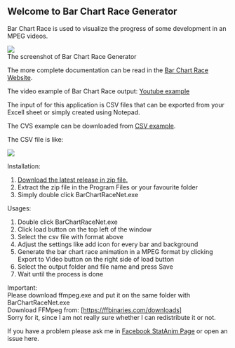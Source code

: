 ## Welcome to Bar Chart Race Generator

Bar Chart Race is used to visualize the progress of some development in an MPEG videos.<br/>

<img src="docs/images/BarChartRaceTutorialShort.gif"><br/>
The screenshot of Bar Chart Race Generator

The more complete documentation can be read in the [Bar Chart Race Website](https://yoyokits.github.io/BarChartRaceNet/).

The video example of Bar Chart Race output: [Youtube example](https://www.youtube.com/watch?v=onQ0V4cIgMQ)

The input of for this application is CSV files that can be exported from your Excell sheet or simply created using Notepad.<br/>

The CVS example can be downloaded from [CSV example](https://github.com/yoyokits/BarChartRaceNet/tree/master/docs/examples).

The CSV file is like:

<img src="https://yoyokits.github.io/BarChartRaceNet/images/CsvSourceExample.jpg"><br/>

Installation:<br/>
1. [Download the latest release in zip file.](https://github.com/yoyokits/BarChartRaceNet/releases)
2. Extract the zip file in the Program Files or your favourite folder
3. Simply double click BarChartRaceNet.exe

Usages:
1. Double click BarChartRaceNet.exe
2. Click load button on the top left of the window
3. Select the csv file with format above
4. Adjust the settings like add icon for every bar and background
5. Generate the bar chart race animation in a MPEG format by clicking Export to Video button on the right side of load button 
6. Select the output folder and file name and press Save
7. Wait until the process is done

Important:<br/>
Please download ffmpeg.exe and put it on the same folder with BarChartRaceNet.exe<br/>
Download FFMpeg from: [https://ffbinaries.com/downloads]<br/>
Sorry for it, since I am not really sure whether I can redistribute it or not.<br/>

If you have a problem please ask me in [Facebook StatAnim Page](https://www.facebook.com/StatAnim-106525391163002) or open an issue here.

